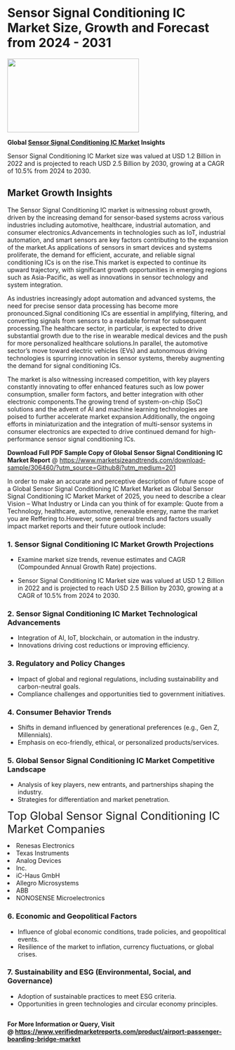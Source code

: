 <H1>Sensor Signal Conditioning IC Market Size, Growth and Forecast from 2024 - 2031</H1><img class="aligncenter size-medium wp-image-584254" src="https://thirdeyenews.in/wp-content/uploads/2024/09/Global-Market-Research-300x168.jpeg" alt="" width="300" height="168" /><p><strong>Global&nbsp;<a href="https://www.marketsizeandtrends.com/download-sample/306460/?utm_source=Github8j?utm_medium=201">Sensor Signal Conditioning IC Market</a> Insights</strong></p><p>Sensor Signal Conditioning IC Market size was valued at USD 1.2 Billion in 2022 and is projected to reach USD 2.5 Billion by 2030, growing at a CAGR of 10.5% from 2024 to 2030.</p><p><h2>Market Growth Insights</h2> <p>The Sensor Signal Conditioning IC market is witnessing robust growth, driven by the increasing demand for sensor-based systems across various industries including automotive, healthcare, industrial automation, and consumer electronics.Advancements in technologies such as IoT, industrial automation, and smart sensors are key factors contributing to the expansion of the market.As applications of sensors in smart devices and systems proliferate, the demand for efficient, accurate, and reliable signal conditioning ICs is on the rise.This market is expected to continue its upward trajectory, with significant growth opportunities in emerging regions such as Asia-Pacific, as well as innovations in sensor technology and system integration.</p> <p>As industries increasingly adopt automation and advanced systems, the need for precise sensor data processing has become more pronounced.Signal conditioning ICs are essential in amplifying, filtering, and converting signals from sensors to a readable format for subsequent processing.The healthcare sector, in particular, is expected to drive substantial growth due to the rise in wearable medical devices and the push for more personalized healthcare solutions.In parallel, the automotive sector’s move toward electric vehicles (EVs) and autonomous driving technologies is spurring innovation in sensor systems, thereby augmenting the demand for signal conditioning ICs.</p> <p>The market is also witnessing increased competition, with key players constantly innovating to offer enhanced features such as low power consumption, smaller form factors, and better integration with other electronic components.The growing trend of system-on-chip (SoC) solutions and the advent of AI and machine learning technologies are poised to further accelerate market expansion.Additionally, the ongoing efforts in miniaturization and the integration of multi-sensor systems in consumer electronics are expected to drive continued demand for high-performance sensor signal conditioning ICs.</p> <p><span class=""><strong>Download Full PDF Sample Copy of Global Sensor Signal Conditioning IC Market Report</strong> @ <a href="https://www.marketsizeandtrends.com/download-sample/306460/?utm_source=Github8j?utm_medium=201" target="_blank">https://www.marketsizeandtrends.com/download-sample/306460/?utm_source=Github8j?utm_medium=201</a></span></p><p>In order to make an accurate and perceptive description of future scope of a Global&nbsp;Sensor Signal Conditioning IC Market Market as Global&nbsp;Sensor Signal Conditioning IC Market Market of 2025, you need to describe a clear Vision &ndash; What Industry or Linda can you think of for example: Quote from a Technology, healthcare, automotive, renewable energy, name the market you are Reffering to.However, some general trends and factors usually impact market reports and their future outlook include:</p><h3>1.&nbsp;<strong>Sensor Signal Conditioning IC Market Growth Projections</strong></h3><ul><li>Examine market size trends, revenue estimates and CAGR (Compounded Annual Growth Rate) projections.</li><li><p>Sensor Signal Conditioning IC Market size was valued at USD 1.2 Billion in 2022 and is projected to reach USD 2.5 Billion by 2030, growing at a CAGR of 10.5% from 2024 to 2030.</p></li></ul><h3>2.&nbsp;<strong>Sensor Signal Conditioning IC Market Technological Advancements</strong></h3><ul><li>Integration of AI, IoT, blockchain, or automation in the industry.</li><li>Innovations driving cost reductions or improving efficiency.</li></ul><h3>3.&nbsp;<strong>Regulatory and Policy Changes</strong></h3><ul><li>Impact of global and regional regulations, including sustainability and carbon-neutral goals.</li><li>Compliance challenges and opportunities tied to government initiatives.</li></ul><h3>4.&nbsp;<strong>Consumer Behavior Trends</strong></h3><ul><li>Shifts in demand influenced by generational preferences (e.g., Gen Z, Millennials).</li><li>Emphasis on eco-friendly, ethical, or personalized products/services.</li></ul><h3>5.&nbsp;<strong>Global Sensor Signal Conditioning IC Market Competitive Landscape</strong></h3><ul><li>Analysis of key players, new entrants, and partnerships shaping the industry.</li><li>Strategies for differentiation and market penetration.</li></ul><p data-pm-slice="1 1 []"><span style="color: inherit; font-family: inherit; font-size: 25px;">Top Global Sensor Signal Conditioning IC Market Companies</span></p><div class="" data-test-id=""><p><li>Renesas Electronics</li><li> Texas Instruments</li><li> Analog Devices</li><li> Inc.</li><li> iC-Haus GmbH</li><li> Allegro Microsystems</li><li> ABB</li><li> NONOSENSE Microelectronics</li></p></div><h3>6.&nbsp;<strong>Economic and Geopolitical Factors</strong></h3><ul><li>Influence of global economic conditions, trade policies, and geopolitical events.</li><li>Resilience of the market to inflation, currency fluctuations, or global crises.</li></ul><h3>7.&nbsp;<strong>Sustainability and ESG (Environmental, Social, and Governance)</strong></h3><ul><li>Adoption of sustainable practices to meet ESG criteria.</li><li>Opportunities in green technologies and circular economy principles.</li></ul><h2><strong style="font-size: 14px;">For More Information or Query, Visit @&nbsp;</strong><a style="background-color: #ffffff; font-size: 14px;" href="https://www.marketsizeandtrends.com/report/sensor-signal-conditioning-ic-market/" target="_blank">https://www.verifiedmarketreports.com/product/airport-passenger-boarding-bridge-market</a></h2>